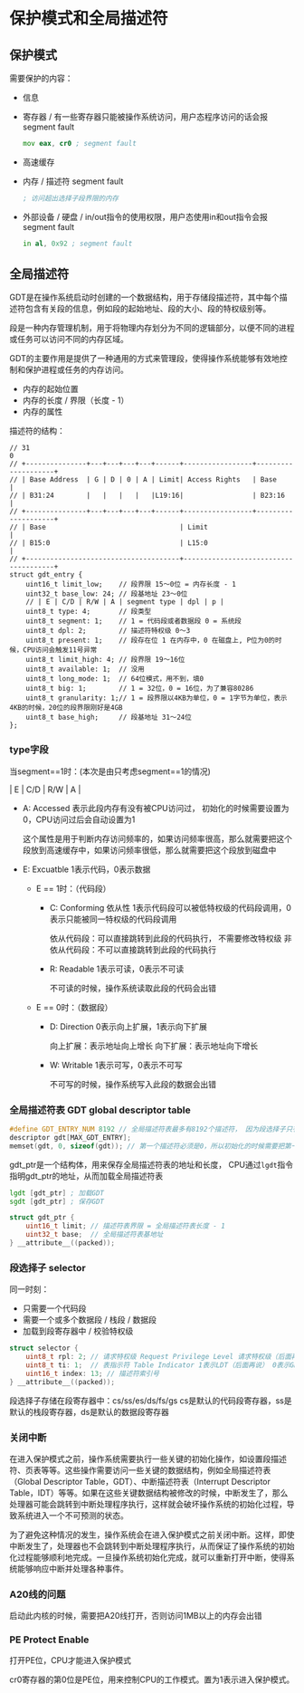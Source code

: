 # 保护模式和全局描述符

## 保护模式

需要保护的内容：

- 信息
- 寄存器 / 有一些寄存器只能被操作系统访问，用户态程序访问的话会报segment fault

    ```asm
    mov eax, cr0 ; segment fault
    ```

- 高速缓存
- 内存 / 描述符 segment fault

    ```asm
    ; 访问超出选择子段界限的内存
    ```

- 外部设备 / 硬盘 / in/out指令的使用权限，用户态使用in和out指令会报segment fault

    ```asm
    in al, 0x92 ; segment fault
    ```

## 全局描述符

GDT是在操作系统启动时创建的一个数据结构，用于存储段描述符，其中每个描述符包含有关段的信息，例如段的起始地址、段的大小、段的特权级别等。

段是一种内存管理机制，用于将物理内存划分为不同的逻辑部分，以便不同的进程或任务可以访问不同的内存区域。

GDT的主要作用是提供了一种通用的方式来管理段，使得操作系统能够有效地控制和保护进程或任务的内存访问。

- 内存的起始位置
- 内存的长度  /  界限（长度 - 1）
- 内存的属性

描述符的结构：
```
// 31                                                                            0
// +---------------+---+---+---+---+------+-----------------+--------------------+
// | Base Address  | G | D | 0 | A | Limit| Access Rights   | Base               |
// | B31:24        |   |   |   |   |L19:16|                 | B23:16             |
// +---------------+---+---+---+---+------+-----------------+--------------------+
// | Base                                 | Limit                                |
// | B15:0                                | L15:0                                |
// +--------------------------------------+--------------------------------------+
struct gdt_entry {
    uint16_t limit_low;    // 段界限 15～0位 = 内存长度 - 1
    uint32_t base_low: 24; // 段基地址 23～0位
    // | E | C/D | R/W | A | segment type | dpl | p |
    uint8_t type: 4;       // 段类型
    uint8_t segment: 1;    // 1 = 代码段或者数据段 0 = 系统段
    uint8_t dpl: 2;        // 描述符特权级 0～3
    uint8_t present: 1;    // 段存在位 1 在内存中，0 在磁盘上, P位为0的时候，CPU访问会触发11号异常
    uint8_t limit_high: 4; // 段界限 19～16位
    uint8_t available: 1;  // 没用
    uint8_t long_mode: 1;  // 64位模式，用不到，填0
    uint8_t big: 1;        // 1 = 32位，0 = 16位，为了兼容80286
    uint8_t granularity: 1;// 1 = 段界限以4KB为单位，0 = 1字节为单位，表示4KB的时候，20位的段界限刚好是4GB
    uint8_t base_high;     // 段基地址 31～24位
};
```

### type字段

当segment==1时：(本次是由只考虑segment==1的情况)

| E | C/D | R/W | A |

- A: Accessed 表示此段内存有没有被CPU访问过， 初始化的时候需要设置为0，CPU访问过后会自动设置为1

    这个属性是用于判断内存访问频率的，如果访问频率很高，那么就需要把这个段放到高速缓存中，如果访问频率很低，那么就需要把这个段放到磁盘中

- E: Excuatble 1表示代码，0表示数据

    - E == 1时：（代码段）

        - C: Conforming 依从性 1表示代码段可以被低特权级的代码段调用，0表示只能被同一特权级的代码段调用

            依从代码段：可以直接跳转到此段的代码执行， 不需要修改特权级
            非依从代码段：不可以直接跳转到此段的代码执行

        - R: Readable 1表示可读，0表示不可读

            不可读的时候，操作系统读取此段的代码会出错

    - E == 0时：（数据段）

        - D: Direction 0表示向上扩展，1表示向下扩展

            向上扩展：表示地址向上增长
            向下扩展：表示地址向下增长

        - W: Writable 1表示可写，0表示不可写

            不可写的时候，操作系统写入此段的数据会出错

### 全局描述符表 GDT global descriptor table

```c
#define GDT_ENTRY_NUM 8192 // 全局描述符表最多有8192个描述符， 因为段选择子只有13位可以用于索引
descriptor gdt[MAX_GDT_ENTRY];
memset(gdt, 0, sizeof(gdt)); // 第一个描述符必须是0，所以初始化的时候需要把第一个描述符设置为0
```

gdt_ptr是一个结构体，用来保存全局描述符表的地址和长度， CPU通过`lgdt`指令指明gdt_ptr的地址，从而加载全局描述符表


```asm
lgdt [gdt_ptr] ; 加载GDT
sgdt [gdt_ptr] ; 保存GDT
```

```c
struct gdt_ptr {
    uint16_t limit; // 描述符表界限 = 全局描述符表长度 - 1
    uint32_t base;  // 全局描述符表基地址
} __attribute__((packed));
```

### 段选择子 selector

同一时刻：

- 只需要一个代码段
- 需要一个或多个数据段 / 栈段 / 数据段
- 加载到段寄存器中 / 校验特权级

```c
struct selector {
    uint8_t rpl: 2; // 请求特权级 Request Privilege Level 请求特权级（后面再说）
    uint8_t ti: 1;  // 表指示符 Table Indicator 1表示LDT（后面再说） 0表示GDT
    uint16_t index: 13; // 描述符索引号
} __attribute__((packed));
```

段选择子存储在段寄存器中：cs/ss/es/ds/fs/gs
cs是默认的代码段寄存器，ss是默认的栈段寄存器，ds是默认的数据段寄存器

### 关闭中断

在进入保护模式之前，操作系统需要执行一些关键的初始化操作，如设置段描述符、页表等等。这些操作需要访问一些关键的数据结构，例如全局描述符表（Global Descriptor Table，GDT）、中断描述符表（Interrupt Descriptor Table，IDT）等等。如果在这些关键数据结构被修改的时候，中断发生了，那么处理器可能会跳转到中断处理程序执行，这样就会破坏操作系统的初始化过程，导致系统进入一个不可预测的状态。

为了避免这种情况的发生，操作系统会在进入保护模式之前关闭中断。这样，即使中断发生了，处理器也不会跳转到中断处理程序执行，从而保证了操作系统的初始化过程能够顺利地完成。一旦操作系统初始化完成，就可以重新打开中断，使得系统能够响应中断并处理各种事件。

### A20线的问题

启动此内核的时候，需要把A20线打开，否则访问1MB以上的内存会出错

### PE Protect Enable

打开PE位，CPU才能进入保护模式

cr0寄存器的第0位是PE位，用来控制CPU的工作模式。置为1表示进入保护模式。
